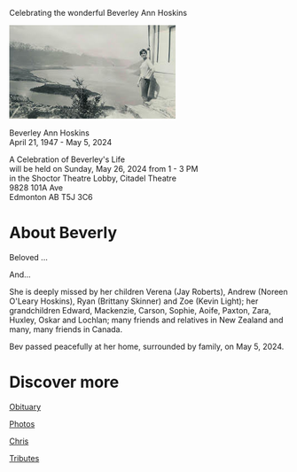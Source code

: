 Celebrating the wonderful Beverley Ann Hoskins

<img src="./assets/beverley_in_mountains_300px.jpeg" alt="Beverley in the NZ mountains"/>

Beverley Ann Hoskins <br> 
April 21, 1947 - May 5, 2024

A Celebration of Beverley's Life<br> 
will be held on Sunday, May 26, 2024 from 1 - 3 PM<br> 
in the Shoctor Theatre Lobby, Citadel Theatre<br> 
9828 101A Ave<br>
Edmonton AB T5J 3C6

# About Beverly

Beloved ...

And...

She is deeply missed by her children Verena (Jay Roberts), Andrew (Noreen O'Leary Hoskins), Ryan (Brittany Skinner) and Zoe (Kevin Light); her grandchildren Edward, Mackenzie, Carson, Sophie, Aoife, Paxton, Zara, Huxley, Oskar and Lochlan; many friends and relatives in New Zealand and many, many friends in Canada.

Bev passed peacefully at her home, surrounded by family, on May 5, 2024. 

# Discover more

[Obituary](./obituary)

[Photos](./photos)

[Chris](./chris)

[Tributes](./tributes)
